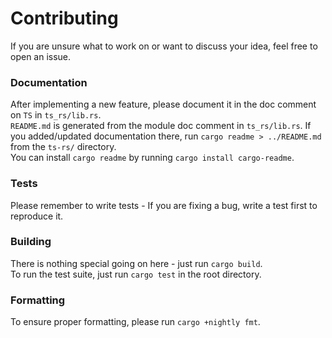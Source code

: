 # Contributing
If you are unsure what to work on or want to discuss your idea, feel free to open an issue.  

### Documentation
After implementing a new feature, please document it in the doc comment on `TS` in `ts_rs/lib.rs`.  
`README.md` is generated from the module doc comment in `ts_rs/lib.rs`. If you added/updated documentation there, run
`cargo readme > ../README.md` from the `ts-rs/` directory.  
You can install `cargo readme` by running `cargo install cargo-readme`.


### Tests
Please remember to write tests - If you are fixing a bug, write a test first to reproduce it.

### Building
There is nothing special going on here - just run `cargo build`.  
To run the test suite, just run `cargo test` in the root directory.  

### Formatting
To ensure proper formatting, please run `cargo +nightly fmt`.